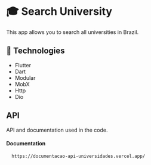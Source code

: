
# 🎓 Search University

This app allows you to search all universities in Brazil.


## 🚀 Technologies

- Flutter
- Dart
- Modular
- MobX
- Http
- Dio


## API

API and documentation used in the code.

#### Documentation

```http
  https://documentacao-api-universidades.vercel.app/
```



